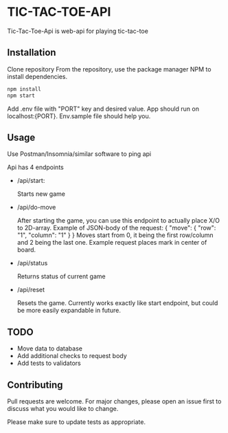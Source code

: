 # TIC-TAC-TOE-API

Tic-Tac-Toe-Api is web-api for playing tic-tac-toe

## Installation

Clone repository
From the repository, use the package manager NPM to install dependencies.

```bash
npm install
npm start
```
Add .env file with "PORT" key and desired value. App should run on localhost:{PORT}. Env.sample file should help you.

## Usage

Use Postman/Insomnia/similar software to ping api

Api has 4 endpoints

- /api/start:

  Starts new game
- /api/do-move

  After starting the game, you can use this endpoint to actually place X/O to 2D-array.
  Example of JSON-body of the request:
  {
    "move": {
      "row": "1",
      "column": "1"
    }
  }
  Moves start from 0, it being the first row/column and 2 being the last one.
  Example request places mark in center of board.
- /api/status

  Returns status of current game
- /api/reset

  Resets the game. Currently works exactly like start endpoint, but could be more easily expandable in future.

## TODO

- Move data to database
- Add additional checks to request body
- Add tests to validators


## Contributing
Pull requests are welcome. For major changes, please open an issue first to discuss what you would like to change.

Please make sure to update tests as appropriate.
